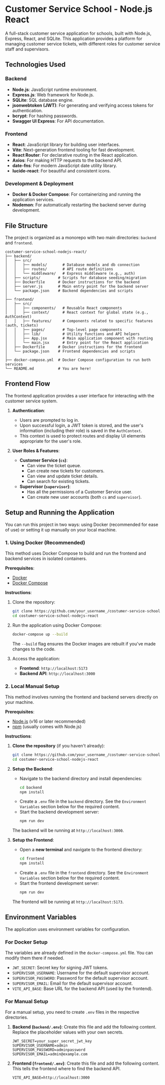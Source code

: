 # Customer Service School - Node.js React

A full-stack customer service application for schools, built with Node.js, Express, React, and SQLite. This application provides a platform for managing customer service tickets, with different roles for customer service staff and supervisors.

## Technologies Used

### Backend
*   **Node.js**: JavaScript runtime environment.
*   **Express.js**: Web framework for Node.js.
*   **SQLite**: SQL database engine.
*   **jsonwebtoken (JWT)**: For generating and verifying access tokens for authentication.
*   **bcrypt**: For hashing passwords.
*   **Swagger UI Express**: For API documentation.

### Frontend
*   **React**: JavaScript library for building user interfaces.
*   **Vite**: Next-generation frontend tooling for fast development.
*   **React Router**: For declarative routing in the React application.
*   **Axios**: For making HTTP requests to the backend API.
*   **date-fns**: For modern JavaScript date utility library.
*   **lucide-react**: For beautiful and consistent icons.

### Development & Deployment
*   **Docker & Docker Compose**: For containerizing and running the application services.
*   **Nodemon**: For automatically restarting the backend server during development.

## File Structure

The project is organized as a monorepo with two main directories: `backend` and `frontend`.

```
costumer-service-school-nodejs-react/
├── backend/
│   ├── src/
│   │   ├── models/       # Database models and db connection
│   │   ├── routes/       # API route definitions
│   │   └── middleware/   # Express middleware (e.g., auth)
│   ├── scripts/        # Scripts for database seeding/migration
│   ├── Dockerfile      # Docker instructions for the backend
│   ├── server.js       # Main entry point for the backend server
│   └── package.json    # Backend dependencies and scripts
│
├── frontend/
│   ├── src/
│   │   ├── components/   # Reusable React components
│   │   ├── context/      # React context for global state (e.g., AuthContext)
│   │   ├── features/     # Components related to specific features (auth, tickets)
│   │   ├── pages/        # Top-level page components
│   │   ├── lib/          # Utility functions and API helpers
│   │   ├── App.jsx       # Main application component with routing
│   │   └── main.jsx      # Entry point for the React application
│   ├── Dockerfile      # Docker instructions for the frontend
│   └── package.json    # Frontend dependencies and scripts
│
├── docker-compose.yml  # Docker Compose configuration to run both services
└── README.md           # You are here!
```

## Frontend Flow

The frontend application provides a user interface for interacting with the customer service system.

1.  **Authentication**:
    *   Users are prompted to log in.
    *   Upon successful login, a JWT token is stored, and the user's information (including their role) is saved in the `AuthContext`.
    *   This context is used to protect routes and display UI elements appropriate for the user's role.

2.  **User Roles & Features**:
    *   **Customer Service (`cs`)**:
        *   Can view the ticket queue.
        *   Can create new tickets for customers.
        *   Can view and update ticket details.
        *   Can search for existing tickets.
    *   **Supervisor (`supervisor`)**:
        *   Has all the permissions of a Customer Service user.
        *   Can create new user accounts (both `cs` and `supervisor`).

## Setup and Running the Application

You can run this project in two ways: using Docker (recommended for ease of use) or setting it up manually on your local machine.

### 1. Using Docker (Recommended)

This method uses Docker Compose to build and run the frontend and backend services in isolated containers.

**Prerequisites**:
*   [Docker](https://docs.docker.com/get-docker/)
*   [Docker Compose](https://docs.docker.com/compose/install/)

**Instructions**:
1.  Clone the repository:
    ```sh
    git clone https://github.com/your_username_/costumer-service-school-nodejs-react.git
    cd costumer-service-school-nodejs-react
    ```
2.  Run the application using Docker Compose:
    ```sh
    docker-compose up --build
    ```
    The `--build` flag ensures the Docker images are rebuilt if you've made changes to the code.

3.  Access the application:
    *   **Frontend**: `http://localhost:5173`
    *   **Backend API**: `http://localhost:3000`

### 2. Local Manual Setup

This method involves running the frontend and backend servers directly on your machine.

**Prerequisites**:
*   [Node.js](https://nodejs.org/) (v16 or later recommended)
*   [npm](https://www.npmjs.com/) (usually comes with Node.js)

**Instructions**:

1.  **Clone the repository** (if you haven't already):
    ```sh
    git clone https://github.com/your_username_/costumer-service-school-nodejs-react.git
    cd costumer-service-school-nodejs-react
    ```

2.  **Setup the Backend**:
    *   Navigate to the backend directory and install dependencies:
        ```sh
        cd backend
        npm install
        ```
    *   Create a `.env` file in the `backend` directory. See the `Environment Variables` section below for the required content.
    *   Start the backend development server:
        ```sh
        npm run dev
        ```
    The backend will be running at `http://localhost:3000`.

3.  **Setup the Frontend**:
    *   Open a **new terminal** and navigate to the frontend directory:
        ```sh
        cd frontend
        npm install
        ```
    *   Create a `.env` file in the `frontend` directory. See the `Environment Variables` section below for the required content.
    *   Start the frontend development server:
        ```sh
        npm run dev
        ```
    The frontend will be running at `http://localhost:5173`.

## Environment Variables

The application uses environment variables for configuration.

### For Docker Setup

The variables are already defined in the `docker-compose.yml` file. You can modify them there if needed.

*   `JWT_SECRET`: Secret key for signing JWT tokens.
*   `SUPERVISOR_USERNAME`: Username for the default supervisor account.
*   `SUPERVISOR_PASSWORD`: Password for the default supervisor account.
*   `SUPERVISOR_EMAIL`: Email for the default supervisor account.
*   `VITE_API_BASE`: Base URL for the backend API (used by the frontend).

### For Manual Setup

For a manual setup, you need to create `.env` files in the respective directories.

1.  **Backend (`backend/.env`)**:
    Create this file and add the following content. Replace the placeholder values with your own secrets.
    ```env
    JWT_SECRET=your_super_secret_jwt_key
    SUPERVISOR_USERNAME=admin
    SUPERVISOR_PASSWORD=adminpassword
    SUPERVISOR_EMAIL=admin@example.com
    ```

2.  **Frontend (`frontend/.env`)**:
    Create this file and add the following content. This tells the frontend where to find the backend API.
    ```env
    VITE_API_BASE=http://localhost:3000
